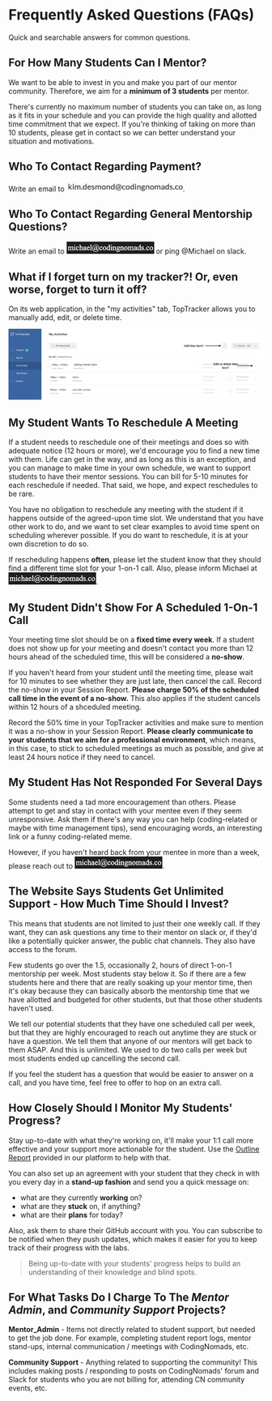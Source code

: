 # Frequently Asked Questions (FAQs)

Quick and searchable answers for common questions.

## For How Many Students Can I Mentor?

We want to be able to invest in you and make you part of our mentor community. Therefore, we aim for a **minimum of 3 students** per mentor.

There's currently no maximum number of students you can take on, as long as it fits in your schedule and you can provide the high quality and allotted time commitment that we expect. If you're thinking of taking on more than 10 students, please get in contact so we can better understand your situation and motivations.

## Who To Contact Regarding Payment?

Write an email to <img style="display: inline-block;" alt="contact address for kim" src="../images/email_kim.png"/>.

## Who To Contact Regarding General Mentorship Questions?

Write an email to <img style="display: inline-block;" alt="contact address for michael" src="../images/email_michael.png"/> or ping @Michael on slack.

## What if I forget turn on my tracker?!  Or, even worse, forget to turn it off?
On its web application, in the "my activities" tab, TopTracker allows you to manually add, edit, or delete time.

<img style="display: inline-block;" alt="how to edit time on TopTracker" src="../images/editing_time.png"/> 

## My Student Wants To Reschedule A Meeting

If a student needs to reschedule one of their meetings and does so with adequate notice (12 hours or more), we'd encourage you to find a new time with them. Life can get in the way, and as long as this is an exception, and you can manage to make time in your own schedule, we want to support students to have their mentor sessions. You can bill for 5-10 minutes for each reschedule if needed. That said, we hope, and expect reschedules to be rare.

You have no obligation to reschedule any meeting with the student if it happens outside of the agreed-upon time slot. We understand that you have other work to do, and we want to set clear examples to avoid time spent on scheduling wherever possible. If you do want to reschedule, it is at your own discretion to do so.

If rescheduling happens **often**, please let the student know that they should find a different time slot for your 1-on-1 call. Also, please inform Michael at <img style="display: inline-block;" alt="contact address for michael" src="../images/email_michael.png"/>.

## My Student Didn't Show For A Scheduled 1-On-1 Call

Your meeting time slot should be on a **fixed time every week**. If a student does not show up for your meeting and doesn't contact you more than 12 hours ahead of the scheduled time, this will be considered a **no-show**.

If you haven't heard from your student until the meeting time, please wait for 10 minutes to see whether they are just late, then cancel the call. Record the no-show in your Session Report. **Please charge 50% of the scheduled call time in the event of a no-show.** This also applies if the student cancels within 12 hours of a shceduled meeting.

Record the 50% time in your TopTracker activities and make sure to mention it was a no-show in your Session Report. **Please clearly communicate to your students that we aim for a professional environment**, which means, in this case, to stick to scheduled meetings as much as possible, and give at least 24 hours notice if they need to cancel.



## My Student Has Not Responded For Several Days 

Some students need a tad more encouragement than others. Please attempt to get and stay in contact with your mentee even if they seem unresponsive. Ask them if there's any way you can help (coding-related or maybe with time management tips), send encouraging words, an interesting link or a funny coding-related meme.

However, if you haven't heard back from your mentee in more than a week, please reach out to <img style="display: inline-block;" alt="contact address for michael" src="../images/email_michael.png"/>.

## The Website Says Students Get Unlimited Support - How Much Time Should I Invest?

This means that students are not limited to just their one weekly call. If they want, they can ask questions any time to their mentor on slack or, if they'd like a potentially quicker answer, the public chat channels.  They also have access to the forum.

Few students go over the 1.5, occasionally 2, hours of direct 1-on-1 mentorship per week. Most students stay below it. So if there are a few students here and there that are really soaking up your mentor time, then it's okay because they can basically absorb the mentorship time that we have allotted and budgeted for other students, but that those other students haven't used.

We tell our potential students that they have one scheduled call per week, but that they are highly encouraged to reach out anytime they are stuck or have a question. We tell them that anyone of our mentors will get back to them ASAP. And this is unlimited. We used to do two calls per week but most students ended up cancelling the second call.  

If you feel the student has a question that would be easier to answer on a call, and you have time, feel free to offer to hop on an extra call.

## How Closely Should I Monitor My Students' Progress?

Stay up-to-date with what they're working on, it'll make your 1:1 call more effective and your support more actionable for the student. Use the [Outline Report](05_tools.md#progress-check-ins-with-the-learning-platform) provided in our platform to help with that.

You can also set up an agreement with your student that they check in with you every day in a **stand-up fashion** and send you a quick message on:

- what are they currently **working** on?
- what are they **stuck** on, if anything?
- what are their **plans** for today?

Also, ask them to share their GitHub account with you. You can subscribe to be notified when they push updates, which makes it easier for you to keep track of their progress with the labs.

> Being up-to-date with your students' progress helps to build an understanding of their knowledge and blind spots.

## For What Tasks Do I Charge To The _Mentor Admin_, and _Community Support_ Projects?

**Mentor_Admin** - Items not directly related to student support, but needed to get the job done. For example, completing student report logs, mentor stand-ups, internal communication / meetings with CodingNomads, etc.

**Community Support** - Anything related to supporting the community! This includes making posts / responding to posts on CodingNomads' forum and Slack for students who you are not billing for, attending CN community events, etc.

